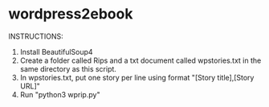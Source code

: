 # wordpress2ebook

INSTRUCTIONS:
1. Install BeautifulSoup4
2. Create a folder called Rips and a txt document called wpstories.txt in the same directory as this script.
3. In wpstories.txt, put one story per line using format "[Story title],[Story URL]"
4. Run "python3 wprip.py"
    